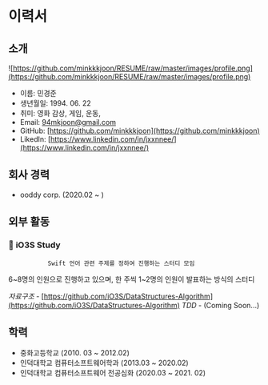 # 이력서


## 소개
![https://github.com/minkkkjoon/RESUME/raw/master/images/profile.png](https://github.com/minkkkjoon/RESUME/raw/master/images/profile.png)

- 이름: 민경준
- 생년월일: 1994. 06. 22
- 취미: 영화 감상, 게임, 운동,
- Email: 94mkjoon@gmail.com
- GitHub: [https://github.com/minkkkjoon](https://github.com/minkkkjoon)
- LikedIn: [https://www.linkedin.com/in/jxxnnee/](https://www.linkedin.com/in/jxxnnee/)


## 회사 경력
- ooddy corp. (2020.02 ~ )


## 외부 활동
### 📌 **iO3S Study**

               Swift 언어 관련 주제를 정하여 진행하는 스터디 모임
6~8명의 인원으로 진행하고 있으며, 한 주씩 1~2명의 인원이 발표하는 방식의 스터디

*자료구조 -* [https://github.com/iO3S/DataStructures-Algorithm](https://github.com/iO3S/DataStructures-Algorithm)
*TDD* - (Coming Soon...)


## 학력
- 중화고등학교 
(2010. 03 ~ 2012.02)
- 인덕대학교 컴퓨터소프트웨어학과 
(2013.03 ~ 2020.02)
- 인덕대학교 컴퓨터소프트웨어 전공심화 
(2020.03 ~ 2021. 02)
